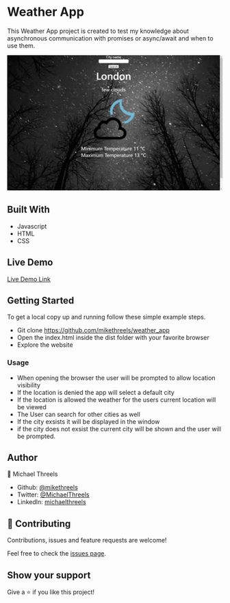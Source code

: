 # Weather App

This Weather App project is created to test my knowledge about asynchronous communication with promises or async/await and when to use them.

![screenshot](./src/images/app_screenshot.png)


## Built With

- Javascript
- HTML
- CSS

## Live Demo

[Live Demo Link](https://raw.githack.com/mikethreels/weather_app/feature-branch/dist/index.html)


## Getting Started

To get a local copy up and running follow these simple example steps.

- Git clone https://github.com/mikethreels/weather_app
- Open the index.html inside the dist folder with your favorite browser
- Explore the website

### Usage

- When opening the browser the user will be prompted to allow location visibility
- If the location is denied the app will select a default city
- If the location is allowed the weather for the users current location will be viewed
- The User can search for other cities as well
- If the city exsists it will be displayed in the window
- if the city does not exsist the current city will be shown and the user will be prompted.

## Author
👤 Michael Threels
- Github: [@mikethreels](https://github.com/mikethreels)
- Twitter: [@MichaelThreels](https://twitter.com/MichaelThreels)
- LinkedIn: [michaelthreels](https://www.linkedin.com/in/michael-threels)

## 🤝 Contributing

Contributions, issues and feature requests are welcome!

Feel free to check the [issues page](issues/).

## Show your support

Give a ⭐️ if you like this project!
